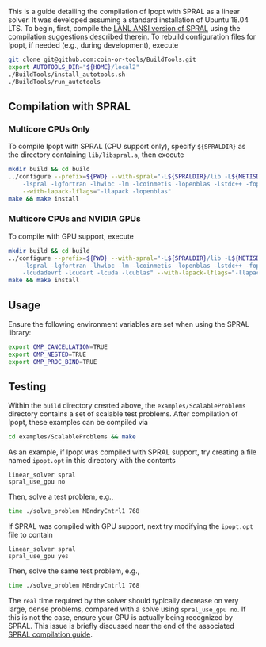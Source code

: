 This is a guide detailing the compilation of Ipopt with SPRAL as a linear solver.
It was developed assuming a standard installation of Ubuntu 18.04 LTS.
To begin, first, compile the [LANL ANSI version of SPRAL](https://github.com/lanl-ansi/spral) using the [compilation suggestions described therein](https://github.com/lanl-ansi/spral/blob/master/COMPILE.md).
To rebuild configuration files for Ipopt, if needed (e.g., during development), execute
```bash
git clone git@github.com:coin-or-tools/BuildTools.git
export AUTOTOOLS_DIR="${HOME}/local2"
./BuildTools/install_autotools.sh
./BuildTools/run_autotools
```

## Compilation with SPRAL
### Multicore CPUs Only
To compile Ipopt with SPRAL (CPU support only), specify `${SPRALDIR}` as the directory containing `lib/libspral.a`, then execute
```bash
mkdir build && cd build
../configure --prefix=${PWD} --with-spral="-L${SPRALDIR}/lib -L${METISDIR}/lib \
    -lspral -lgfortran -lhwloc -lm -lcoinmetis -lopenblas -lstdc++ -fopenmp" \
    --with-lapack-lflags="-llapack -lopenblas"
make && make install
```

### Multicore CPUs and NVIDIA GPUs
To compile with GPU support, execute
```bash
mkdir build && cd build
../configure --prefix=${PWD} --with-spral="-L${SPRALDIR}/lib -L${METISDIR}/lib \
    -lspral -lgfortran -lhwloc -lm -lcoinmetis -lopenblas -lstdc++ -fopenmp \
    -lcudadevrt -lcudart -lcuda -lcublas" --with-lapack-lflags="-llapack -lopenblas"
make && make install
```

## Usage
Ensure the following environment variables are set when using the SPRAL library:
```bash
export OMP_CANCELLATION=TRUE
export OMP_NESTED=TRUE
export OMP_PROC_BIND=TRUE
```

## Testing
Within the `build` directory created above, the `examples/ScalableProblems` directory contains a set of scalable test problems.
After compilation of Ipopt, these examples can be compiled via
```bash
cd examples/ScalableProblems && make
```
As an example, if Ipopt was compiled with SPRAL support, try creating a file named `ipopt.opt` in this directory with the contents
```
linear_solver spral
spral_use_gpu no
```
Then, solve a test problem, e.g.,
```bash
time ./solve_problem MBndryCntrl1 768
```
If SPRAL was compiled with GPU support, next try modifying the `ipopt.opt` file to contain
```
linear_solver spral
spral_use_gpu yes
```
Then, solve the same test problem, e.g.,
```bash
time ./solve_problem MBndryCntrl1 768
```
The `real` time required by the solver should typically decrease on very large, dense problems, compared with a solve using `spral_use_gpu no`.
If this is not the case, ensure your GPU is actually being recognized by SPRAL.
This issue is briefly discussed near the end of the associated  [SPRAL compilation guide](https://github.com/lanl-ansi/spral/blob/master/COMPILE.md#multicore-cpus-and-nvidia-gpus-optional).
